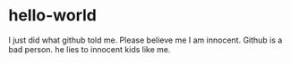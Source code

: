 # hello-world
I just did what github told me. Please believe me I am innocent.
Github is a bad person. he lies to innocent kids like me.
